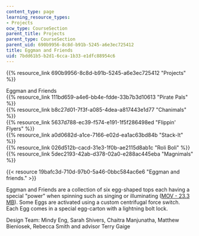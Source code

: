 ```yaml
---
content_type: page
learning_resource_types:
- Projects
ocw_type: CourseSection
parent_title: Projects
parent_type: CourseSection
parent_uid: 690b9956-8c8d-b91b-5245-a6e3ec725412
title: Eggman and Friends
uid: 7bdd61b5-b2d1-6cca-1b33-e1dfc88954c6
---
```


{{% resource_link 690b9956-8c8d-b91b-5245-a6e3ec725412 "Projects" %}}

Eggman and Friends  
{{% resource_link 111bd659-a4e6-bb4e-fdde-33b7b3d10613 "Pirate Pals" %}}  
{{% resource_link b8c27d01-7f3f-a085-4dea-a817443e1d77 "Chanimals" %}}  
{{% resource_link 5637d788-ec39-f574-e191-1f5f286498ed "Flippin' Flyers" %}}  
{{% resource_link a0d0682d-a1ce-7166-e02d-ea1ac63bd84b "Stack-It" %}}  
{{% resource_link 026d512b-cacd-31e3-1f0b-ae2115d8ab1c "Roli Boli" %}}  
{{% resource_link 5dec2193-42ab-d378-02a0-e288ac445eba "Magnimals" %}}

{{< resource 19bafc3d-710d-97b0-5a46-0bbc584ac6e6 "Eggman and friends." >}}

Eggman and Friends are a collection of six egg-shaped tops each having a special "power" when spinning such as singing or illuminating ([MOV - 23.3 MB](/ans7870/2/2.00b/s08/stella.mov)). Some Eggs are activated using a custom centrifugal force switch. Each Egg comes in a special egg-carton with a lightning bolt lock.

Design Team: Mindy Eng, Sarah Shivers, Chaitra Manjunatha, Matthew Bieniosek, Rebecca Smith and advisor Terry Gaige